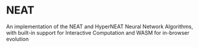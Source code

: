 # NEAT
An implementation of the NEAT and HyperNEAT Neural Network Algorithms, with built-in support for Interactive Computation and WASM for in-browser evolution
